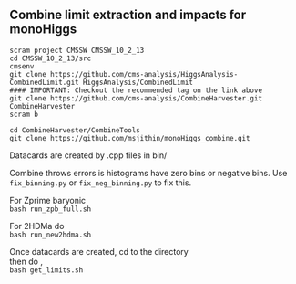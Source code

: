 ## Combine limit extraction and impacts for monoHiggs
```
scram project CMSSW CMSSW_10_2_13   
cd CMSSW_10_2_13/src   
cmsenv   
git clone https://github.com/cms-analysis/HiggsAnalysis-CombinedLimit.git HiggsAnalysis/CombinedLimit   
#### IMPORTANT: Checkout the recommended tag on the link above  
git clone https://github.com/cms-analysis/CombineHarvester.git CombineHarvester    
scram b  
  
cd CombineHarvester/CombineTools
git clone https://github.com/msjithin/monoHiggs_combine.git
```  

Datacards are created by .cpp files in bin/

Combine throws errors is histograms have zero bins or negative bins.
Use `fix_binning.py` or `fix_neg_binning.py` to fix this.



For Zprime baryonic  
`bash run_zpb_full.sh `

For 2HDMa do   
`bash run_new2hdma.sh`



Once datacards are created, 
cd to the directory  
then  do ,  
`bash get_limits.sh`


